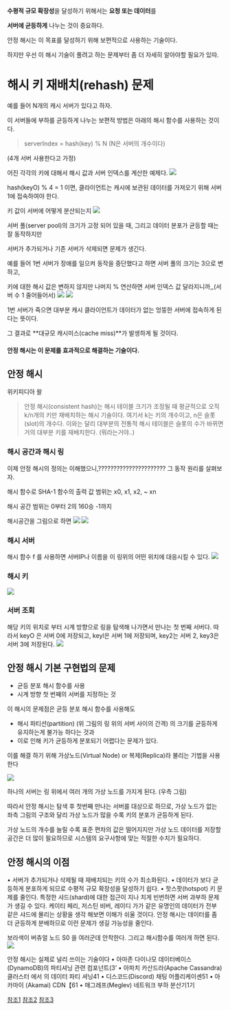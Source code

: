 **수평적 규모 확장성**을 달성하기 위해서는 **요청 또는 데이터**를 

**서버에 균등하게** 나누는 것이 중요하다.

안정 해시는 이 목표를 달성하기 위해 보편적으로 사용하는 기술이다.

하지만 우선 이 해시 기술이 풀려고 하는 문제부터 좀 더 자세히 알아야할 필요가 있따.

# 해시 키 재배치(rehash) 문제
예를 들어
N개의 캐시 서버가 있다고 하자.

이 서버들에 부하를 균등하게 나누는 보편적
방법은 아래의 해시 함수를 사용하는 것이다.

> serverIndex = hash(key) % N (N은 서버의 개수이다)

(4개 서버 사용한다고 가정)

어진 각각의 키에 대해서 해시 값과 서버 인덱스를 계산한 예제다.
![](https://velog.velcdn.com/images/noahshin__11/post/bbbdec1d-ee41-4500-b436-95bc36c75655/image.png)

hash(keyO) % 4 = 1 이면, 
클라이언트는 캐시에 보관된 데이터를 가져오기 위해
서버 1에 접속하여야 한다. 

키 값이 서버에 어떻게 분산되는지
![](https://velog.velcdn.com/images/noahshin__11/post/5e5485a9-c08c-4b5d-b19f-151c792c3fa2/image.png)

서버 풀(server pool)의 크기가 고정 되어 있을 때, 
그리고 데이터 분포가 균등할 때는 잘 동작하지만

서버가 추가되거나 기존 서버가 삭제되면 문제가 생긴다. 

예를 들어 1번 서버가 장애를 일으켜 동작을 중단했다고 하면 
서버 풀의 크기는 3으로 변하고, 

키에 대한 해시 값은 변하지 않지만 나머지 % 연산하면 서버 인덱스 값 달라지니까,,(서버 수 1 줄어들어서)
![](https://velog.velcdn.com/images/noahshin__11/post/8bcdd3a3-470d-4ebd-97ee-68139e1d349e/image.png)
![](https://velog.velcdn.com/images/noahshin__11/post/ea118303-59f7-4ec9-a0ea-613c3a6476e4/image.png)

1번 서버가 죽으면 대부분 캐시 클라이언트가 데이터가 없는 엉뚱한 서버에 접속하게 된다는 뜻이다.

그 결과로 **대규모 캐시미스(cache miss)**가 발생하게 될 것이다. 

#### 안정 해시는 이 문제를 효과적으로 해결하는 기술이다.

## 안정 해시 
위키피디아 왈 
> 안정 해시(consistent hash)는 해시 테이블 크기가 조정될 때 
평균적으로 오직 k/n개의 키만 재배치하는 해시 기술이다. 
여기서 k는 키의 개수이고, n은 슬롯(slot)의 개수다. 
이와는 달리 대부분의 전통적 해시 테이블은 슬롯의 수가 바뀌면 거의 대부분 키를 재배치한다.
(뭐라는거야..)


### 해시 공간과 해시 링

이제 안정 해시의 정의는 이해했으니,?????????????????????? 그 동작 원리를 살펴보자.

해시 함수로 SHA-1 
함수의 출력 값 범위는 x0, x1, x2, ~ xn

해시 공간 범위는 0부터 2의 160승 -1까지

해시공간을 그림으로 하면
![](https://velog.velcdn.com/images/noahshin__11/post/3691489b-0dca-4d88-8913-b482e3ff5b6e/image.png)
![](https://velog.velcdn.com/images/noahshin__11/post/d10df154-ecba-48d5-8219-29d497787667/image.png)

### 해시 서버
해시 함수 f 를 사용하면 서버IP나 이름을 이 링위의 어떤 위치에 대응시킬 수 있다.
![](https://velog.velcdn.com/images/noahshin__11/post/f611dd0e-83d7-4bb7-b6f0-88b611d4c8c5/image.png)

### 해시 키
![](https://velog.velcdn.com/images/noahshin__11/post/13781d9a-351f-4452-9196-401f0112c88e/image.png)

### 서버 조회
해당 키의 위치로 부터 시계 방향으로 링을 탐색해 나가면서 만나는 첫 번째 서버다.
따라서 keyO 은 서버 0에 저장되고, keyl은 서버 1에 저장되며, key2는 서버 2, key3은 서버 3에 저장된다.
![](https://velog.velcdn.com/images/noahshin__11/post/3e4bda99-ebd8-4aa0-b9ec-08ee5a8dd361/image.png)



## 안정 해시 기본 구현법의 문제
- 균등 분포 해시 함수를 사용
- 시계 방향 첫 번째의 서버를 지정하는 것


이 해시의 문제점은 균등 분포 해시 함수를 사용해도 
- 해시 파티션(partition) (위 그림의 링 위의 서버 사이의 간격) 의 크기를 균등하게 유지하는게 불가능 하다는 것과
- 이로 인해 키가 균등하게 분포되기 어렵다는 문제가 있다.

이를 해결 하기 위해 가상노드(Virtual Node) or 복제(Replica)라 불리는 기법을 사용한다

![](https://velog.velcdn.com/images/noahshin__11/post/e1c95eaf-3c0e-49d2-9698-aebdd046ebed/image.png)

하나의 서버는 링 위에서 여러 개의 가상 노드를 가지게 된다. (우측 그림)

따라서 안정 해시는 탐색 후 첫번째 만나는 서버를 대상으로 하므로, 가상 노드가 없는 좌측 그림의 구조와 달리 가상 노드가 많을 수록 키의 분포가 균등하게 된다.

가상 노드의 개수를 늘릴 수록 표준 편차의 값은 떨어지지만 가상 노드 데이터를 저장할 공간은 더 많이 필요하므로 시스템의 요구사항에 맞는 적절한 수치가 필요하다.


## 안정 해시의 이점


• 서버가 추가되거나 삭제될 때 재배치되는 키의 수가 최소화된다.
• 데이터가 보다 균등하게 분포하게 되므로 수평적 규모 확장성을 달성하기
쉽다.
• 핫스팟(hotspot) 키 문제를 줄인다. 특정한 샤드(shard)에 대한 접근이 지나
치게 빈번하면 서버 과부하 문제가 생길 수 있다.
케이티 페리, 저스틴 비버, 레이디 가가 같은 유명인의 데이터가 전부 같은 샤드에 몰리는 상황을 생각 해보면 이해가 쉬울 것이다. 
안정 해시는 데이터를 좀 더 균등하게 분배하므로 이런 문제가 생길 가능성을 줄인다.

보라색이 버츄얼 노드  S0 을 여러군데 안착한다.
그리고 해시함수를 여러개 하면 된다.
![](https://velog.velcdn.com/images/noahshin__11/post/47333c54-9905-420c-b88a-aebc855a8518/image.png)


안정 해시는 실제로 널리 쓰이는 기술이다
• 아마존 다이나모 데이터베이스(DynamoDB)의 파티셔닝 관련 컴포넌트(3’ 
• 아파치 카산드라(Apache Cassandra) 클러스터 에서 의 데이터 파티 셔닝41 
• 디스코드(Discord) 채팅 어플리케이셴51
• 아카마이 (Akamai) CDN【61
• 매그레프(Meglev) 네트워크 부하 분산기1기


[참조1](https://velog.io/@mmy789/System-Design-6)
[참조2](https://velog.io/@dev-log/%EC%95%88%EC%A0%95-%ED%95%B4%EC%8B%9C-%EC%84%A4%EA%B3%84Consistent-hashing#:~:text=%EB%B0%9C%EC%83%9D%ED%95%98%EA%B2%8C%20%EB%90%9C%EB%8B%A4.-,%EC%95%88%EC%A0%95%20%ED%95%B4%EC%8B%9C%EC%99%80%20%ED%95%B4%EC%8B%9C%20%ED%85%8C%EC%9D%B4%EB%B8%94,%ED%95%98%EB%8F%84%EB%A1%9D%20%ED%95%98%EB%8A%94%20%ED%95%B4%EC%8B%9C%20%EA%B8%B0%EC%88%A0%EC%9D%B4%EB%8B%A4.)
[참조3](https://www.youtube.com/watch?v=tHEyzVbl4bg)



